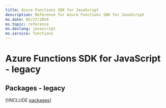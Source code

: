 ```yaml
---
title: Azure Functions SDK for JavaScript
description: Reference for Azure Functions SDK for JavaScript
ms.date: 05/27/2024
ms.topic: reference
ms.devlang: javascript
ms.service: functions
---
```

# Azure Functions SDK for JavaScript - legacy
## Packages - legacy
[!INCLUDE [packages](functions-index.md)]